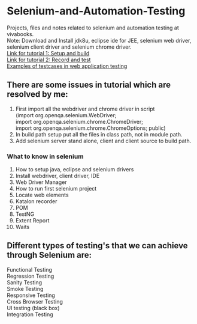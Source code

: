 # Selenium-and-Automation-Testing  
Projects, files and notes related to selenium and automation testing at vivabooks.  
Note: Download and Install jdk8u, eclipse ide for JEE, selenium web driver, selenium client driver and selenium chrome driver.   
[Link for tutorial 1: Setup and build](https://www.youtube.com/watch?v=U-JRw7yRFcA)  
[Link for tutorial 2: Record and test](https://www.youtube.com/watch?v=sVbXRfmipeg)   
[Examples of testcases in web application testing](https://www.guru99.com/complete-web-application-testing-checklist.html)  
## There are some issues in tutorial which are resolved by me:  
1) First import all the webdriver and chrome driver in script  
(import org.openqa.selenium.WebDriver;  
import org.openqa.selenium.chrome.ChromeDriver;  
import org.openqa.selenium.chrome.ChromeOptions;
public)  
2) In build path setup put all the files in class path, not in module path.  
3) Add selenium server stand alone, client and client source to build path. 

### What to know in selenium
1) How to setup java, eclipse and selenium drivers
2) Install webdriver, client driver, IDE
3) Web Driver Manager
4) How to run first selenium project
5) Locate web elements
6) Katalon recorder
7) POM
8) TestNG
9) Extent Report 
10) Waits

## Different types of testing's that we can achieve through Selenium are:

Functional Testing  
Regression Testing  
Sanity Testing  
Smoke Testing  
Responsive Testing  
Cross Browser Testing  
UI testing (black box)  
Integration Testing  
